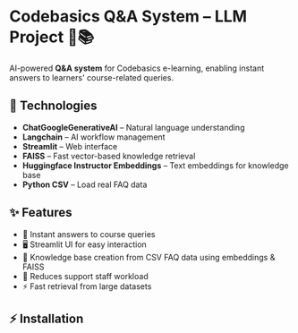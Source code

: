 # Codebasics Q&A System – LLM Project 🤖📚

AI-powered **Q&A system** for Codebasics e-learning, enabling instant answers to learners' course-related queries.

## 🚀 Technologies 
- **ChatGoogleGenerativeAI** – Natural language understanding  
- **Langchain** – AI workflow management  
- **Streamlit** – Web interface  
- **FAISS** – Fast vector-based knowledge retrieval  
- **Huggingface Instructor Embeddings** – Text embeddings for knowledge base  
- **Python CSV** – Load real FAQ data  

## ✨ Features
- 💬 Instant answers to course queries  
- 🖥️ Streamlit UI for easy interaction  
- 📄 Knowledge base creation from CSV FAQ data using embeddings & FAISS  
- 👥 Reduces support staff workload  
- ⚡ Fast retrieval from large datasets  

## ⚡ Installation
